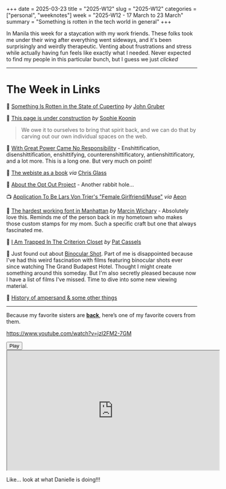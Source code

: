 +++
date = 2025-03-23
title = "2025-W12"
slug = "2025-W12"
categories = ["personal", "weeknotes"]
week = "2025-W12 - 17 March to 23 March"
summary = "Something is rotten in the tech world in general"
+++

In Manila this week for a staycation with my work friends. These folks took me under their wing after everything went sideways, and it's been surprisingly and weirdly therapeutic. Venting about frustrations and stress while actually having fun feels like exactly what I needed. Never expected to find my people in this particular bunch, but I guess we just *clicked*

---

# The Week in Links

 [Something Is Rotten in the State of Cupertino](https://daringfireball.net/2025/03/something_is_rotten_in_the_state_of_cupertino/?ref=krabf.com) *by* [John Gruber](daringfireball.net)

🔗 [This page is under construction](https://localghost.dev/blog/this-page-is-under-construction/?ref=krabf.com) *by* [Sophie Koonin](localghost.de)
> We owe it to ourselves to bring that spirit back, and we can do that by carving out our own individual spaces on the web.

🔗 [With Great Power Came No Responsibility](https://pluralistic.net/2025/02/26/ursula-franklin/#) - Enshittification, disenshittification, enshittifying, counterenshittificatory, antienshittificatory, and a lot more. This is a long one. But very much on point!

🔗 [The webiste as a book](https://vhbelvadi.com/gonville) *via* [Chris Glass](https://chrisglass.com/)

🔗 [About the Opt Out Project](https://www.optoutproject.net/about-the-opt-out-project/) - Another rabbit hole...

📺 [Application To Be Lars Von Trier's "Female Girlfriend/Muse"](https://vimeo.com/1046594792) *via* [Aeon](https://aeon.co/)

🔗 [The hardest working font in Manhattan](https://aresluna.org/the-hardest-working-font-in-manhattan/) *by* [Marcin Wichary](https://aresluna.org/) - Absolutely love this. Reminds me of the person back in my hometown who makes those custom stamps for my mom. Such a specific craft but one that always fascinated me.

🔗 [I Am Trapped In The Criterion Closet](https://www.mcsweeneys.net/articles/i-am-trapped-in-the-criterion-closet) *by* [Pat Cassels](https://www.mcsweeneys.net/authors/patrick-cassels)

🔗 Just found out about [Binocular Shot](https://binocularshot.com/). Part of me is disappointed because I've had this weird fascination with films featuring binocular shots ever since watching The Grand Budapest Hotel. Thought I might create something around this someday. But I'm also secretly pleased because now I have a list of films I've missed. Time to dive into some new viewing material.

🔗 [History of ampersand & some other things](https://www.typography.com/blog/our-middle-name)

---
Because my favorite sisters are [**back**](https://www.youtube.com/watch?v=dOI_QTmK8Ks), here’s one of my favorite covers from them.

https://www.youtube.com/watch?v=jzI2FM2-7GM

<lite-youtube videoid="jzI2FM2-7GM" style="background-image: url(&quot;https://i.ytimg.com/vi/jzI2FM2-7GM/hqdefault.jpg&quot;);" class="lyt-activated"><button type="button" class="lty-playbtn"><span class="lyt-visually-hidden">Play</span></button><iframe width="560" height="315" title="Play" allow="accelerometer; autoplay; encrypted-media; gyroscope; picture-in-picture" allowfullscreen="" src="https://www.youtube-nocookie.com/embed/jzI2FM2-7GM?autoplay"></iframe></lite-youtube>

Like... look at what Danielle is doing!!!